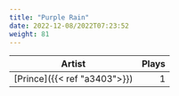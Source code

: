 ```yaml
---
title: "Purple Rain"
date: 2022-12-08/2022T07:23:52
weight: 81
---
```




 Artist | Plays 
----- | -----:
[Prince]({{< ref "a3403">}}) | 1
